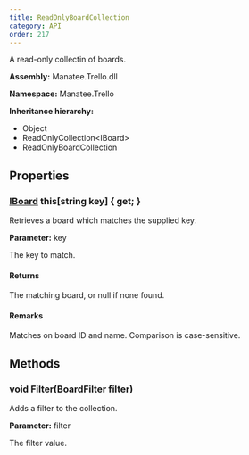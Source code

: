 ```yaml
---
title: ReadOnlyBoardCollection
category: API
order: 217
---
```


A read-only collectin of boards.

**Assembly:** Manatee.Trello.dll

**Namespace:** Manatee.Trello

**Inheritance hierarchy:**

- Object
- ReadOnlyCollection&lt;IBoard&gt;
- ReadOnlyBoardCollection

## Properties

### [IBoard](../IBoard#iboard) this[string key] { get; }

Retrieves a board which matches the supplied key.

**Parameter:** key

The key to match.

#### Returns

The matching board, or null if none found.

#### Remarks

Matches on board ID and name. Comparison is case-sensitive.

## Methods

### void Filter(BoardFilter filter)

Adds a filter to the collection.

**Parameter:** filter

The filter value.

